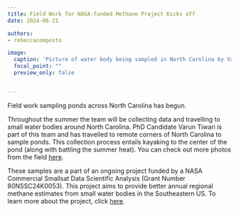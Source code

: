 ```yaml
---
title: Field Work for NASA-funded Methane Project Kicks off
date: 2024-06-21

authors:
- rebeccacomposto

image:
  caption: 'Picture of water body being sampled in North Carolina by Varun Tiwari.'
  focal_point: ""
  preview_only: false


---
```


Field work sampling ponds across North Carolina has begun.

<!--more-->

Throughout the summer the team will be collecting data and travelling to small water bodies around North Carolina. PhD Candidate Varun Tiwari is part of this team and has travelled to remote corners of North Carolina to sample ponds. This collection process entails kayaking to the center of the pond (along with battling the summer heat). You can check out more photos from the field <a href="https://x.com/varunkt1/status/1794789776702504978">here</a>.

These samples are a part of an ongoing project funded by a NASA Commercial Smallsat Data Scientific Analysis (Grant Number 80NSSC24K0053). This project aims to provide better annual regional methane estimates from small water bodies in the Southeastern US. To learn more about the project, click <a href="https://gaec-lab.netlify.app/project/methane-small-water-bodies/">here</a>.

